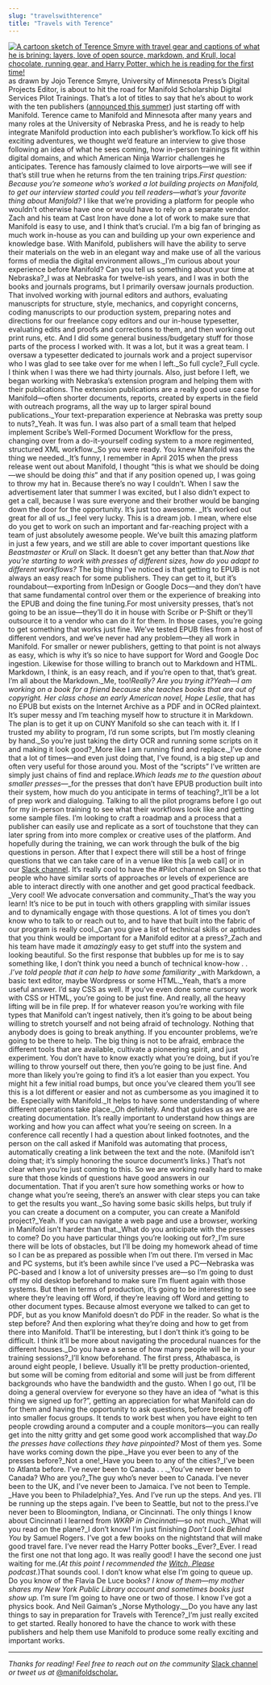 ```yaml
---
slug: "travelswithterence"
title: "Travels with Terence"
---
```




<!--truncate-->

[![A cartoon sketch of Terence Smyre with travel gear and captions of what he is brining: layers, love of open source, markdown, and Krull, local chocolate, running gear, and Harry Potter, which he is reading for the first time!](/img/blog/legacy_wp/2018/09/IMG_0009-e1538017493666.jpg)](/img/blog/legacy_wp/2018/09/IMG_0009-e1538017493666.jpg) as drawn by Jojo Terence Smyre, University of Minnesota Press’s Digital Projects Editor, is about to hit the road for Manifold Scholarship Digital Services Pilot Trainings. That’s a lot of titles to say that he’s about to work with the ten publishers ([announced this summer](http://blog.manifoldapp.org/2018/08/30/ten-publishers-to-begin-using-manifold/)) just starting off with Manifold. Terence came to Manifold and Minnesota after many years and many roles at the University of Nebraska Press, and he is ready to help integrate Manifold production into each publisher’s workflow.To kick off his exciting adventures, we thought we’d feature an interview to give those following an idea of what he sees coming, how in-person trainings fit within digital domains, and which American Ninja Warrior challenges he anticipates. Terence has famously claimed to love airports—we will see if that’s still true when he returns from the ten training trips._First question: Because you’re someone who’s worked a lot building projects on Manifold, to get our interview started could you tell readers—what’s your favorite thing about Manifold?_ I like that we’re providing a platform for people who wouldn’t otherwise have one or would have to rely on a separate vendor. Zach and his team at Cast Iron have done a lot of work to make sure that Manifold is easy to use, and I think that’s crucial. I’m a big fan of bringing as much work in-house as you can and building up your own experience and knowledge base.&nbsp;With Manifold, publishers will have the ability to serve their materials on the web in an elegant way and make use of all the various forms of media the digital environment allows._I’m curious about your experience before Manifold? Can you tell us something about your time at Nebraska?_I was at Nebraska for twelve-ish years, and I was in both the books and journals programs, but I primarily oversaw journals production. That involved working with journal editors and authors, evaluating manuscripts for structure, style, mechanics, and copyright concerns, coding manuscripts to our production system, preparing notes and directions for our freelance copy editors and our in-house typesetter, evaluating edits and proofs and corrections to them, and then working out print runs, etc. And I did some general business/budgetary stuff for those parts of the process I worked with. It was a lot, but it was a great team. I oversaw a typesetter dedicated to journals work and a project supervisor who I was glad to see take over for me when I left._So full cycle?_Full cycle. I think when I was there we had thirty journals. Also, just before I left, we began working with Nebraska’s extension program and helping them with their publications. The extension publications are a really good use case for Manifold—often shorter documents, reports, created by experts in the field with outreach programs, all the way up to larger spiral bound publications._Your text-preparation experience at Nebraska was pretty soup to nuts?_Yeah. It was fun. I was also part of a small team that helped implement Scribe’s Well-Formed Document Workflow for the press, changing over from a do-it-yourself coding system to a more regimented, structured XML workflow._So you were ready. You knew Manifold was the thing we needed._It’s funny, I remember in April 2015 when the press release went out about Manifold, I thought “this is what we should be doing—we should be doing _this_” and that if any position opened up, I was going to throw my hat in. Because there’s no way I couldn’t. When I saw the advertisement later that summer I was excited, but I also didn’t expect to get a call, because I was sure everyone and their brother would be banging down the door for the opportunity. It’s just too awesome. _It’s worked out great for all of us._I feel very lucky. This is a dream job. I mean, where else do you get to work on such an important and far-reaching project with a team of just absolutely awesome people. We’ve built this amazing platform in just a few years, and we still are able to cover important questions like _Beastmaster_ or _Krull_ on Slack. It doesn’t get any better than that._Now that you’re starting to work with presses of different sizes, how do you adapt to different workflows?_ The big thing I’ve noticed is that getting to EPUB is not always an easy reach for some publishers. They can get to it, but it’s roundabout—exporting from InDesign or Google Docs—and they don’t have that same fundamental control over them or the experience of breaking into the EPUB and doing the fine tuning.For most university presses, that’s not going to be an issue—they’ll do it in house with Scribe or P-Shift or they’ll outsource it to a vendor who can do it for them. In those cases, you’re going to get something that works just fine. We’ve tested EPUB files from a host of different vendors, and we’ve never had any problem—they all work in Manifold. For smaller or newer publishers, getting to that point is not always as easy, which is why it’s so nice to have support for Word and Google Doc ingestion. Likewise for those willing to branch out to Markdown and HTML. Markdown, I think, is an easy reach, and if you’re open to that, that’s great. I’m all about the Markdown._Me, too!_Really? Are you trying it?_Yeah_—_I am working on a book for a friend because she teaches books that are out of copyright. Her class chose an early American novel,_ Hope Leslie_, that has no EPUB but exists on the Internet Archive as a PDF and in OCRed plaintext. It’s super messy and I’m teaching myself how to structure it in Markdown. The plan is to get it up on CUNY Manifold so she can teach with it. If I trusted my ability to program, I’d run some scripts, but I’m mostly cleaning by hand._So you’re just taking the dirty OCR and running some scripts on it and making it look good?_More like I am running find and replace._I’ve done that a lot of times—and even just doing that, I’ve found, is a big step up and often very useful for those around you. Most of the “scripts” I’ve written are simply just chains of find and replace._Which leads me to the question about smaller presses_—_for the presses that don’t have EPUB production built into their system, how much do you anticipate in terms of teaching?_It’ll be a lot of prep work and dialoguing. Talking to all the pilot programs before I go out for my in-person training to see what their workflows look like and getting some sample files. I’m looking to craft a roadmap and a process that a publisher can easily use and replicate as a sort of touchstone that they can later spring from into more complex or creative uses of the platform. And hopefully during the training, we can work through the bulk of the big questions in person. After that I expect there will still be a host of fringe questions that we can take care of in a venue like this [a web call] or in our&nbsp;[Slack channel](https://manifold-slackin.herokuapp.com/). It’s really cool to have the #Pilot channel on Slack so that people who have similar sorts of approaches or levels of experience are able to interact directly with one another and get good practical feedback. _Very cool! We advocate conversation and community._That’s the way you learn! It’s nice to be put in touch with others grappling with similar issues and to dynamically engage with those questions. A lot of times you don’t know who to talk to or reach out to, and to have that built into the fabric of our program is really cool._Can you give a list of technical skills or aptitudes that you think would be important for a Manifold editor at a press?_Zach and his team have made it _amazingly_ easy to get stuff into the system and looking beautiful. So the first response that bubbles up for me is to say something like, I don’t think you need a bunch of technical know-how . . ._I’ve told people that it can help to have some familiarity_ _with Markdown, a basic text editor, maybe Wordpress or some HTML._Yeah, that’s a more useful answer. I’d say CSS as well. If you’ve even done some cursory work with CSS or HTML, you’re going to be just fine. And really, all the heavy lifting will be in file prep. If for whatever reason you’re working with file types that Manifold can’t ingest natively, then it’s going to be about being willing to stretch yourself and not being afraid of technology. Nothing that anybody does is going to break anything. If you encounter problems, we’re going to be there to help. The big thing is not to be afraid, embrace the different tools that are available, cultivate a pioneering spirit, and just experiment. You don’t have to know exactly what you’re doing, but if you’re willing to throw yourself out there, then you’re going to be just fine. And more than likely you’re going to find it’s a lot easier than you expect. You might hit a few initial road bumps, but once you’ve cleared them you’ll see this is a lot different or easier and not as cumbersome as you imagined it to be. Especially with Manifold._It helps to have some understanding of where different operations take place._Oh definitely. And that guides us as we are creating documentation. It’s really important to understand how things are working and how you can affect what you’re seeing on screen. In a conference call recently I had a question about linked footnotes, and the person on the call asked if Manifold was automating that process, automatically creating a link between the text and the note. (Manifold isn’t doing that; it’s simply honoring the source document’s links.) That’s not clear when you’re just coming to this. So we are working really hard to make sure that those kinds of questions have good answers in our documentation. That if you aren’t sure how something works or how to change what you’re seeing, there’s an answer with clear steps you can take to get the results you want._So having some basic skills helps, but truly if you can create a document on a computer, you can create a Manifold project?_Yeah. If you can navigate a web page and use a browser, working in Manifold isn’t harder than that._What do you anticipate with the presses to come? Do you have particular things you’re looking out for?_I’m sure there will be lots of obstacles, but I’ll be doing my homework ahead of time so I can be as prepared as possible when I’m out there. I’m versed in Mac and PC systems, but it’s been awhile since I’ve used a PC—Nebraska was PC-based and I know a lot of university presses are—so I’m going to dust off my old desktop beforehand to make sure I’m fluent again with those systems. But then in terms of production, it’s going to be interesting to see where they’re leaving off Word, if they’re leaving off Word and getting to other document types. Because almost everyone we talked to can get to PDF, but as you know Manifold doesn’t do PDF in the reader. So what is the step before? And then exploring what they’re doing and how to get from there into Manifold. That’ll be interesting, but I don’t think it’s going to be difficult. I think it’ll be more about navigating the procedural nuances for the different houses._Do you have a sense of how many people will be in your training sessions?_I’ll know beforehand. The first press, Athabasca, is around eight people, I believe. Usually it’ll be pretty production-oriented, but some will be coming from editorial and some will just be from different backgrounds who have the bandwidth and the gusto. When I go out, I’ll be doing a general overview for everyone so they have an idea of “what is this thing we signed up for?”, getting an appreciation for what Manifold can do for them and having the opportunity to ask questions, before breaking off into smaller focus groups. It tends to work best when you have eight to ten people crowding around a computer and a couple monitors—you can really get into the nitty gritty and get some good work accomplished that way._Do the presses have collections they have pinpointed?_ Most of them yes. Some have works coming down the pipe._Have you ever been to any of the presses before?_Not a one!_Have you been to any of the cities?_I’ve been to Atlanta before. I’ve never been to Canada . . ._You’ve never been to Canada? Who are you?_The guy who’s never been to Canada. I’ve never been to the UK, and I’ve never been to Jamaica. I’ve not been to Temple. _Have you been to Philadelphia?_Yes. And I’ve run up the steps. And yes. I’ll be running up the steps again. I’ve been to Seattle, but not to the press.I’ve never been to Bloomington, Indiana, or Cincinnati. The only things I know about Cincinnati I learned from _WKRP in Cincinnati_—so not much._What will you read on the plane?_I don’t know! I’m just finishing _Don’t Look Behind You_ by Samuel Rogers. I’ve got a few books on the nightstand that will make good travel fare. I’ve never read the Harry Potter books._Ever?_Ever. I read the first one not that long ago. It was really good! I have the second one just waiting for me.(_At this point I recommended the_ [_Witch, Please_](http://ohwitchplease.ca/) _podcast._)That sounds cool. I don’t know what else I’m going to queue up. Do you know of the Flavia De Luce books? _I know of them—my mother shares my New York Public Library account and sometimes books just show up._ I’m sure I’m going to have one or two of those. I know I’ve got a physics book. And Neil Gaiman’s _Norse Mythology.__Do you have any last things to say in preparation for Travels with Terence?_I’m just really excited to get started. Really honored to have the chance to work with these publishers and help them use Manifold to produce some really exciting and important works.
* * *
_Thanks for reading! Feel free to reach out on the community&nbsp;_[Slack channel](https://manifold-slackin.herokuapp.com/) _or tweet us at_&nbsp;[@manifoldscholar.](https://twitter.com/ManifoldScholar)

